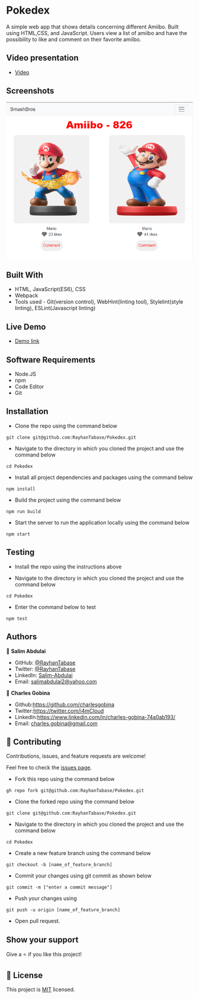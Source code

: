 # Pokedex
A simple web app that shows details concerning different Amiibo. Built using HTML,CSS, and JavaScript. Users view a list of amiibo and have the possibility to like and comment on their favorite amiibo.

## Video presentation
* [Video](https://drive.google.com/file/d/1uWRGgGf2-dIB1MxPkByqx1PbaKrkF1-2/view?usp=sharing)

## Screenshots
![To-Do](src/assets/images/smash.png)

## Built With

- HTML, JavaScript(ES6), CSS
- Webpack
- Tools used - Git(version control), WebHint(linting tool), Stylelint(style linting), ESLint(Javascript linting)

## Live Demo
* [Demo link](https://rayhantabase.github.io/Pokedex/)

## Software Requirements
* Node.JS
* npm
* Code Editor
* Git

## Installation
* Clone the repo using the command below

```
git clone git@github.com:RayhanTabase/Pokedex.git
```

* Navigate to the directory in which you cloned the project and use the command below

```
cd Pokedex
```

* Install all project dependencies and packages using the command below

```
npm install
```

* Build the project using the command below

```
npm run build
```

* Start the server to run the application locally using the command below

```
npm start
```

## Testing
* Install the repo using the instructions above

* Navigate to the directory in which you cloned the project and use the command below

```
cd Pokedex
```

* Enter the command below to test

```
npm test
```

## Authors

👤 **Salim Abdulai**

- GitHub: [@RayhanTabase](https://github.com/RayhanTabase)
- Twitter: [@RayhanTabase](https://twitter.com/@RayhanTabase)
- LinkedIn: [Salim-Abdulai](https://linkedin.com/in/salim-abdulai-5430065b)
- Email: salimabdulai2@yahoo.com

👤 **Charles Gobina**

* Github:https://github.com/charlesgobina 
* Twitter:https://twitter.com/i4mCloud
* LinkedIn:https://www.linkedin.com/in/charles-gobina-74a0ab193/
* Email: charles.gobina@gmail.com

## 🤝 Contributing

Contributions, issues, and feature requests are welcome!

Feel free to check the [issues page](../../issues/).

* Fork this repo using the command below

```
gh repo fork git@github.com:RayhanTabase/Pokedex.git
```
* Clone the forked repo using the command below

```
git clone git@github.com:RayhanTabase/Pokedex.git
```

* Navigate to the directory in which you cloned the project and use the command below

```
cd Pokedex
```

* Create a new feature branch using the command below

```
git checkout -b [name_of_feature_branch]
```

* Commit your changes using git commit as shown below

```
git commit -m ["enter a commit message"]
```

* Push your changes using

```
git push -u origin [name_of_feature_branch]
```
* Open pull request.

## Show your support

Give a ⭐️ if you like this project!

## 📝 License

This project is [MIT](./MIT.md) licensed.
